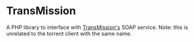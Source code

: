 TransMission
============

A PHP library to interface with [TransMission's](http://trans-mission.nl/) SOAP service.
Note: this is unrelated to the torrent client with the same name.
